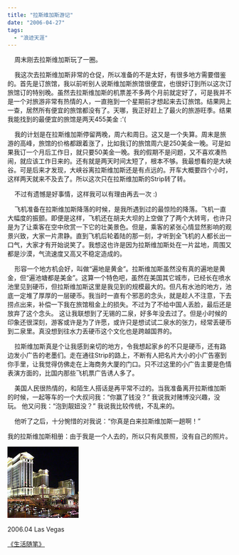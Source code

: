 ```yaml
---
title: "拉斯维加斯游记"
date: "2006-04-27"
tags: 
  - "浪迹天涯"
---
```


    周末刚去拉斯维加斯玩了一圈。

    我这次去拉斯维加斯非常的仓促，所以准备的不是太好，有很多地方需要借鉴的。首先是订旅馆，我以前听别人说斯维加斯旅馆很便宜，也很好订到所以这次订旅馆订的特别晚。虽然去拉斯维加斯的机票差不多两个月前就定好了，可是我并不是一个对旅游非常有热情的人，一直拖到一个星期前才想起来去订旅馆。结果网上一查，居然所有便宜的旅馆都没有了。天哪，我正好赶上了最火的旅游旺季。结果我能找到的最便宜的旅馆是两天455美金 :'(

    我的计划是在拉斯维加斯停留两晚，周六和周日。这又是一个失算。周末是旅游的高峰，旅馆的价格都跟着涨了，比如我订的旅馆周六是250美金一晚。可是如果我订一个月后工作日，就只要50美金一晚。我的假期不是问题，又不喜欢凑热闹，就应该工作日来的。还有就是两天时间太短了，根本不够。我最想看的是大峡谷。可是后来才发现，大峡谷离拉斯维加斯还是有点远的。开车大概要四个小时，这样两天就来不及去了。所以这次只在拉斯维加斯的Strip转了转。

    不过有遗憾是好事情，这样我可以有理由再去一次 :)

    飞机准备在拉斯维加斯降落的时候，是我所遇到过的最惊险的降落。飞机一直大幅度的振颤。即便是这样，飞机还在胡夫大坝的上空做了了两个大转弯，也许只是为了让乘客在空中欣赏一下它的壮美景色。但是，乘客的紧张心情显然影响的观景兴致，大家一片肃静。直到飞机后轮着陆的那一刻，才听到全飞机的人都长出一口气，大家才有开始说笑了。我想这也许是因为拉斯维加斯处在一片盆地，周围又都是沙漠，气流速度又高又不稳定造成的。

    形容一个地方机会好，叫做“遍地是黄金”。拉斯维加斯虽然没有真的遍地是黄金，但“遍池塘都是美金”。这算一个特色吧，虽然在美国其它城市，已经长在喷水池里见到硬币，但拉斯维加斯这里是我见到的规模最大的。但凡有水池的地方，池底一定堆了厚厚的一层硬币。我当时一直有个邪恶的念头，就是趁人不注意，下去捞点出来，补偿一下我在旅馆租金上的损失。不过为了不给中国人丢脸，最后还是放弃了这个念头。 这让我联想到了无锡的二泉，好多年没去过了。但是小时候的印象还很深刻，游客或许是为了许愿，或许只是想试试二泉水的张力，经常丢硬币到二泉里。真没想到往水力丢硬币这个文化也是跨越国界的。

    拉斯维加斯真是个让我感到亲切的地方，令我想起家乡的不只是硬币，还有路边发小广告的老墨们。走在通往Strip的路上，不断有人把名片大小的小广告塞到你手里，让我觉得仿佛走在上海商务大厦的门口。只不过这里的小广告主要是色情表演方面的，比国内那些飞机票广告诱人多了。

    美国人民很热情的，和陌生人搭话是再平常不过的。当我准备离开拉斯维加斯的时候，一起等车的一个大叔问我：“你赢了钱没？” 我说我对赌博没兴趣，没玩。 他又问我：“泡到靓妞没？” 我说我比较传统，不乱来的。

    他听了之后，十分惋惜的对我说：“你真是白来拉斯维加斯一趟啊！”

我的拉斯维加斯相册：由于我是一个人去的，所以只有风景照，没有自己的照片。

![](images/200604LasVegas.jpg)

2006.04 Las Vegas

[《生活随笔》](http://ruanqizhen.wordpress.com/essay/)
